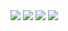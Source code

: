 <img src="https://raw.githubusercontent.com/mbaransen/Sayi-Tahmin-Et/main/Simulator%20Screenshot%20-%20iPhone%2014%20Pro%20-%202023-07-19%20at%2013.11.37.png" width="auto">  
<img src="https://raw.githubusercontent.com/mbaransen/Sayi-Tahmin-Et/main/Simulator%20Screenshot%20-%20iPhone%2014%20Pro%20-%202023-07-19%20at%2013.11.49.png" width="auto">
<img src="https://raw.githubusercontent.com/mbaransen/Sayi-Tahmin-Et/main/Simulator%20Screenshot%20-%20iPhone%2014%20Pro%20-%202023-07-19%20at%2013.12.07.png" width="auto">
<img src="https://raw.githubusercontent.com/mbaransen/Sayi-Tahmin-Et/main/Simulator%20Screenshot%20-%20iPhone%2014%20Pro%20-%202023-07-19%20at%2013.12.22.png" width="auto">




